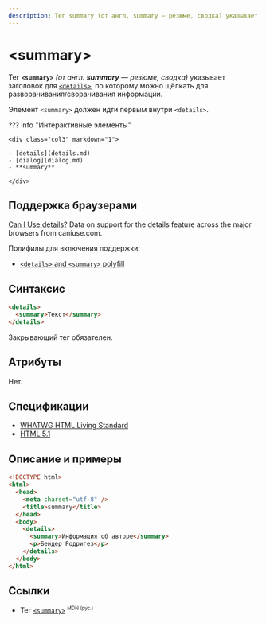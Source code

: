 ```yaml
---
description: Тег summary (от англ. summary — резюме, сводка) указывает заголовок для details, по которому можно щёлкать для разворачивания/сворачивания информации
---
```


# &lt;summary&gt;

Тег **`<summary>`** _(от англ. **summary** — резюме, сводка)_ указывает заголовок для [`<details>`](details.md), по которому можно щёлкать для разворачивания/сворачивания информации.

Элемент `<summary>` должен идти первым внутри `<details>`.

??? info "Интерактивные элементы"

    <div class="col3" markdown="1">

    - [details](details.md)
    - [dialog](dialog.md)
    - **summary**

    </div>

## Поддержка браузерами

<p class="ciu_embed" data-feature="details" data-periods="future_1,current,past_1,past_2">
<a href="http://caniuse.com/#feat=details">Can I Use details?</a> Data on support for the details feature across the major browsers from caniuse.com.
</p>

Полифилы для включения поддержки:

- [`<details>` and `<summary>` polyfill](https://github.com/Modernizr/Modernizr/wiki/HTML5-Cross-Browser-Polyfills#details-and-summary)

## Синтаксис

```html
<details>
  <summary>Текст</summary>
</details>
```

Закрывающий тег обязателен.

## Атрибуты

Нет.

## Спецификации

- [WHATWG HTML Living Standard](https://html.spec.whatwg.org/multipage/forms.html#the-summary-element)
- [HTML 5.1](https://www.w3.org/TR/2016/REC-html51-20161101/interactive-elements.html#the-summary-element)

## Описание и примеры

```html
<!DOCTYPE html>
<html>
  <head>
    <meta charset="utf-8" />
    <title>summary</title>
  </head>
  <body>
    <details>
      <summary>Информация об авторе</summary>
      <p>Бендер Родригез</p>
    </details>
  </body>
</html>
```

## Ссылки

- Тег [`<summary>`](https://developer.mozilla.org/ru/docs/Web/HTML/Element/summary) <sup><small>MDN (рус.)</small></sup>
